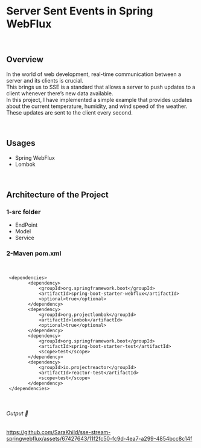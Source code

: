 # Server Sent Events in Spring WebFlux

<br>

## Overview
In the world of web development, real-time communication between a server and its clients is crucial.<br>This brings us to SSE is a standard that allows a server to push updates to a client whenever there’s new data available.<br>In this project, I have implemented a simple example that provides updates about the current temperature, humidity, and wind speed of the weather. These updates are sent to the client every second.
 
 <br>
 
## Usages
- Spring WebFlux
- Lombok
    
<br> 

## Architecture of the Project

 ### 1-src folder

   - EndPoint
   - Model
   - Service
   
### 2-Maven pom.xml
<br> 
    
```
 <dependencies>
   		<dependency>
			<groupId>org.springframework.boot</groupId>
			<artifactId>spring-boot-starter-webflux</artifactId>
			<optional>true</optional>
		</dependency>
		<dependency>
			<groupId>org.projectlombok</groupId>
			<artifactId>lombok</artifactId>
			<optional>true</optional>
		</dependency>
		<dependency>
			<groupId>org.springframework.boot</groupId>
			<artifactId>spring-boot-starter-test</artifactId>
			<scope>test</scope>
		</dependency>
		<dependency>
			<groupId>io.projectreactor</groupId>
			<artifactId>reactor-test</artifactId>
			<scope>test</scope>
		</dependency>
 </dependencies>
 ```

<br>

###### Output :star_struck:

https://github.com/SaraKhild/sse-stream-springwebflux/assets/67427643/11f2fc50-fc9d-4ea7-a299-4854bcc8c14f




